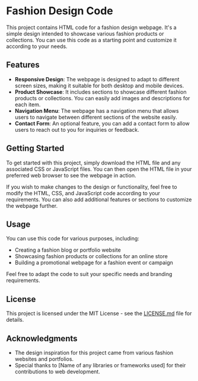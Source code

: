 # Fashion Design Code

This project contains HTML code for a fashion design webpage. It's a simple design intended to showcase various fashion products or collections. You can use this code as a starting point and customize it according to your needs.

## Features

- **Responsive Design**: The webpage is designed to adapt to different screen sizes, making it suitable for both desktop and mobile devices.
- **Product Showcase**: It includes sections to showcase different fashion products or collections. You can easily add images and descriptions for each item.
- **Navigation Menu**: The webpage has a navigation menu that allows users to navigate between different sections of the website easily.
- **Contact Form**: An optional feature, you can add a contact form to allow users to reach out to you for inquiries or feedback.

## Getting Started

To get started with this project, simply download the HTML file and any associated CSS or JavaScript files. You can then open the HTML file in your preferred web browser to see the webpage in action.

If you wish to make changes to the design or functionality, feel free to modify the HTML, CSS, and JavaScript code according to your requirements. You can also add additional features or sections to customize the webpage further.

## Usage

You can use this code for various purposes, including:

- Creating a fashion blog or portfolio website
- Showcasing fashion products or collections for an online store
- Building a promotional webpage for a fashion event or campaign

Feel free to adapt the code to suit your specific needs and branding requirements.

## License

This project is licensed under the MIT License - see the [LICENSE.md](LICENSE.md) file for details.

## Acknowledgments

- The design inspiration for this project came from various fashion websites and portfolios.
- Special thanks to [Name of any libraries or frameworks used] for their contributions to web development.


